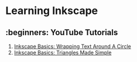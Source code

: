 # Learning Inkscape

## :beginners: YouTube Tutorials

1. [Inkscape Basics: Wrapping Text Around A Circle](https://www.youtube.com/watch?v=XFFZXgBtNlg)
2. [Inkscape Basics: Triangles Made Simple](https://www.youtube.com/watch?v=JE0l0xDxA9c)
